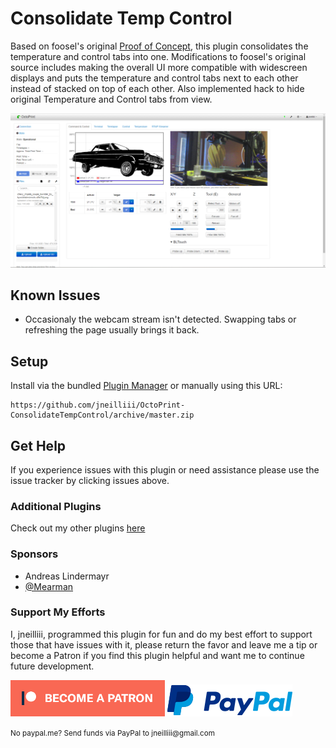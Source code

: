 # Consolidate Temp Control

Based on foosel's original [Proof of Concept](https://github.com/foosel/OctoPrint-ConsolidateTempControl/), this plugin consolidates the temperature and control tabs into one. Modifications to foosel's original source includes making the overall UI more compatible with widescreen displays and puts the temperature and control tabs next to each other instead of stacked on top of each other. Also implemented hack to hide original Temperature and Control tabs from view.

![Screenshot](screenshot.png)

## Known Issues
  - Occasionaly the webcam stream isn't detected.  Swapping tabs or refreshing the page usually brings it back.

## Setup

Install via the bundled [Plugin Manager](https://github.com/foosel/OctoPrint/wiki/Plugin:-Plugin-Manager)
or manually using this URL:

    https://github.com/jneilliii/OctoPrint-ConsolidateTempControl/archive/master.zip

## Get Help

If you experience issues with this plugin or need assistance please use the issue tracker by clicking issues above.

### Additional Plugins

Check out my other plugins [here](https://plugins.octoprint.org/by_author/#jneilliii)

### Sponsors
- Andreas Lindermayr
- [@Mearman](https://github.com/Mearman)

### Support My Efforts
I, jneilliii, programmed this plugin for fun and do my best effort to support those that have issues with it, please return the favor and leave me a tip or become a Patron if you find this plugin helpful and want me to continue future development.

[![Patreon](patreon-with-text-new.png)](https://www.patreon.com/jneilliii) [![paypal](paypal-with-text.png)](https://paypal.me/jneilliii)

<small>No paypal.me? Send funds via PayPal to jneilliii&#64;gmail&#46;com</small>

